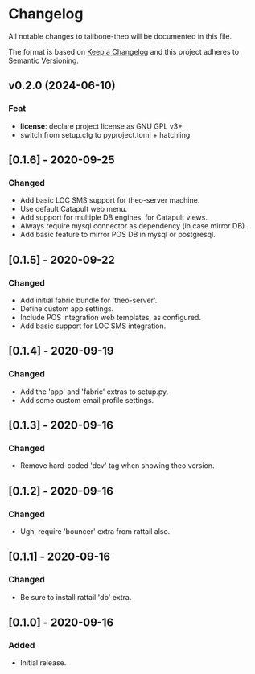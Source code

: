 
# Changelog
All notable changes to tailbone-theo will be documented in this file.

The format is based on [Keep a Changelog](http://keepachangelog.com/en/1.0.0/)
and this project adheres to [Semantic Versioning](http://semver.org/spec/v2.0.0.html).

## v0.2.0 (2024-06-10)

### Feat

- **license**: declare project license as GNU GPL v3+
- switch from setup.cfg to pyproject.toml + hatchling

## [0.1.6] - 2020-09-25
### Changed
- Add basic LOC SMS support for theo-server machine.
- Use default Catapult web menu.
- Add support for multiple DB engines, for Catapult views.
- Always require mysql connector as dependency (in case mirror DB).
- Add basic feature to mirror POS DB in mysql or postgresql.

## [0.1.5] - 2020-09-22
### Changed
- Add initial fabric bundle for 'theo-server'.
- Define custom app settings.
- Include POS integration web templates, as configured.
- Add basic support for LOC SMS integration.

## [0.1.4] - 2020-09-19
### Changed
- Add the 'app' and 'fabric' extras to setup.py.
- Add some custom email profile settings.

## [0.1.3] - 2020-09-16
### Changed
- Remove hard-coded 'dev' tag when showing theo version.

## [0.1.2] - 2020-09-16
### Changed
- Ugh, require 'bouncer' extra from rattail also.

## [0.1.1] - 2020-09-16
### Changed
- Be sure to install rattail 'db' extra.

## [0.1.0] - 2020-09-16
### Added
- Initial release.
